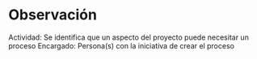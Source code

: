 # Observación

Actividad: Se identifica que un aspecto del proyecto puede necesitar un proceso
Encargado: Persona(s) con la iniciativa de crear el proceso